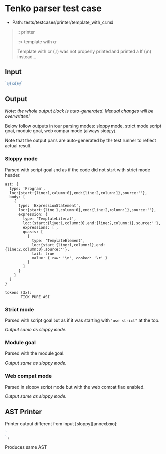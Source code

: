 # Tenko parser test case

- Path: tests/testcases/printer/template_with_cr.md

> :: printer
>
> ::> template with cr
>
> Template with cr (\r) was not properly printed and printed a lf (\n) instead...

## Input

`````js
`@{xd}@`
`````

## Output

_Note: the whole output block is auto-generated. Manual changes will be overwritten!_

Below follow outputs in four parsing modes: sloppy mode, strict mode script goal, module goal, web compat mode (always sloppy).

Note that the output parts are auto-generated by the test runner to reflect actual result.

### Sloppy mode

Parsed with script goal and as if the code did not start with strict mode header.

`````
ast: {
  type: 'Program',
  loc:{start:{line:1,column:0},end:{line:2,column:1},source:''},
  body: [
    {
      type: 'ExpressionStatement',
      loc:{start:{line:1,column:0},end:{line:2,column:1},source:''},
      expression: {
        type: 'TemplateLiteral',
        loc:{start:{line:1,column:0},end:{line:2,column:1},source:''},
        expressions: [],
        quasis: [
          {
            type: 'TemplateElement',
            loc:{start:{line:1,column:1},end:{line:2,column:0},source:''},
            tail: true,
            value: { raw: '\n', cooked: '\r' }
          }
        ]
      }
    }
  ]
}

tokens (3x):
       TICK_PURE ASI
`````

### Strict mode

Parsed with script goal but as if it was starting with `"use strict"` at the top.

_Output same as sloppy mode._

### Module goal

Parsed with the module goal.

_Output same as sloppy mode._

### Web compat mode

Parsed in sloppy script mode but with the web compat flag enabled.

_Output same as sloppy mode._

## AST Printer

Printer output different from input [sloppy][annexb:no]:

````js
`
`;
````

Produces same AST
